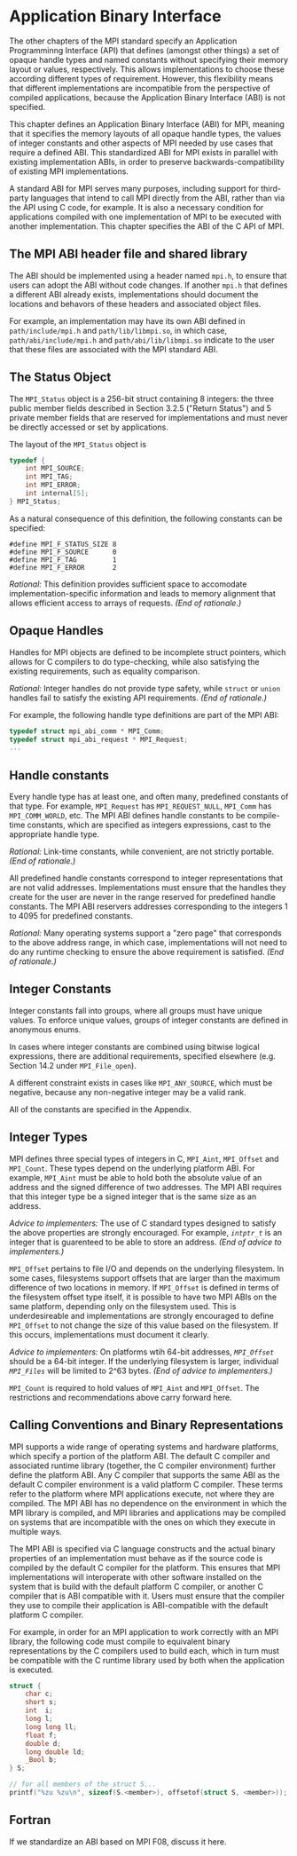 # Application Binary Interface

The other chapters of the MPI standard specify an Application Programminng Interface (API)
that defines (amongst other things)
a set of opaque handle types and named constants without specifying their memory
layout or values, respectively.
This allows implementations to choose these according different types of requirement.
However, this flexibility means that different implementations are incompatible
from the perspective of compiled applications, because the Application Binary Interface (ABI)
is not specified.

This chapter defines an Application Binary Interface (ABI) for MPI, meaning that it specifies
the memory layouts of all opaque handle types, the values of integer constants and other aspects
of MPI needed by use cases that require a defined ABI.
This standardized ABI for MPI exists in parallel with existing implementation ABIs, in order to
preserve backwards-compatibility of existing MPI implementations.

A standard ABI for MPI serves many purposes, including support for third-party languages
that intend to call MPI directly from the ABI, rather than via the API using C code, for example.
It is also a necessary condition for applications compiled with one implementation
of MPI to be executed with another implementation.
This chapter specifies the ABI of the C API of MPI.

## The MPI ABI header file and shared library

The ABI should be implemented using a header named `mpi.h`, to ensure that users
can adopt the ABI without code changes.  If another `mpi.h` that defines
a different ABI already exists, implementations should document the locations
and behavors of these headers and associated object files.

For example, an implementation may have its own ABI defined in `path/include/mpi.h`
and `path/lib/libmpi.so`, in which case, `path/abi/include/mpi.h` and
`path/abi/lib/libmpi.so` indicate to the user that these files are associated with
the MPI standard ABI.

## The Status Object

The `MPI_Status` object is a 256-bit struct containing 8 integers: the three
public member fields described in Section 3.2.5 ("Return Status") and
5 private member fields that are reserved for implementations and must never be
directly accessed or set by applications.

The layout of the `MPI_Status` object is
```c
typedef {
    int MPI_SOURCE;
    int MPI_TAG;
    int MPI_ERROR;
    int internal[5];
} MPI_Status;
```
As a natural consequence of this definition, the following constants can be specified:
```
#define MPI_F_STATUS_SIZE 8
#define MPI_F_SOURCE      0
#define MPI_F_TAG         1
#define MPI_F_ERROR       2
```

*Rational:* 
This definition provides sufficient space to accomodate implementation-specific
information and leads to memory alignment that allows efficient access to arrays
of requests.
*(End of rationale.)*

## Opaque Handles

Handles for MPI objects are defined to be incomplete struct pointers,
which allows for C compilers to do type-checking, while also satisfying
the existing requirements, such as equality comparison.

*Rational:*
Integer handles do not provide type safety, while `struct`
or `union` handles fail to satisfy the existing API requirements.
*(End of rationale.)*

For example, the following handle type definitions are part of the MPI ABI:
```c
typedef struct mpi_abi_comm * MPI_Comm;
typedef struct mpi_abi_request * MPI_Request;
...
```

## Handle constants

Every handle type has at least one, and often many, predefined constants of that type.
For example, `MPI_Request` has `MPI_REQUEST_NULL`, `MPI_Comm` has `MPI_COMM_WORLD`, etc.
The MPI ABI defines handle constants to be compile-time constants, which are specified
as integers expressions, cast to the appropriate handle type.

*Rational:*
Link-time constants, while convenient, are not strictly portable.
*(End of rationale.)*

All predefined handle constants correspond to integer representations that are not
valid addresses.  Implementations must ensure that the handles they create for the user
are never in the range reserved for predefined handle constants.
The MPI ABI reservers addresses corresponding to the integers 1 to 4095 for predefined
constants.

*Rational:*
Many operating systems support a "zero page" that corresponds
to the above address range, in which case, implementations will not need to do any
runtime checking to ensure the above requirement is satisfied.
*(End of rationale.)*

## Integer Constants

Integer constants fall into groups, where all groups must have unique
values.  To enforce unique values, groups of integer constants are defined in
anonymous enums.

In cases where integer constants are combined using bitwise logical
expressions, there are additional requirements, specified elsewhere
(e.g. Section 14.2 under `MPI_File_open`).

A different constraint
exists in cases like `MPI_ANY_SOURCE`, which must be negative, because
any non-negative integer may be a valid rank.

All of the constants are specified in the Appendix.

## Integer Types

MPI defines three special types of integers in C,
`MPI_Aint`, `MPI_Offset` and `MPI_Count`.
These types depend on the underlying platform ABI.
For example, `MPI_Aint` must be able to hold both the absolute value
of an address and the signed difference of two addresses.
The MPI ABI requires that this integer type be a signed
integer that is the same size as an address.

*Advice to implementers:*
The use of C standard types designed to satisfy the above properties are strongly encouraged.
For example, _`intptr_t`_ is an integer that is guarenteed to be able to store an address.
*(End of advice to implementers.)*

`MPI_Offset` pertains to file I/O and depends on the underlying filesystem.
In some cases, filesystems support offsets that are larger than the
maximum difference of two locations in memory.
If `MPI_Offset` is defined in terms of the filesystem offset type itself,
it is possible to have two MPI ABIs on the same platform, depending only
on the filesystem used.  This is underdesireable and implementations
are strongly encouraged to define `MPI_Offset` to not change the size
of this value based on the filesystem.  If this occurs, implementations
must document it clearly.

*Advice to implementers:*
On platforms wtih 64-bit addresses, _`MPI_Offset`_ should be a 64-bit integer.
If the underlying filesystem is larger, individual _`MPI_Files`_ will be limited to 2^63 bytes.
*(End of advice to implementers.)*

`MPI_Count` is required to hold values of `MPI_Aint` and `MPI_Offset`.
The restrictions and recommendations above carry forward here.

## Calling Conventions and Binary Representations

MPI supports a wide range of operating systems and hardware platforms,
which specify a portion of the platform ABI.
The default C compiler and associated runtime library
(together, the C compiler environment)
further define the platform ABI.
Any C compiler that supports the same ABI as the default C compiler environment
is a valid platform C compiler.
These terms refer to the platform where MPI applications execute,
not where they are compiled.
The MPI ABI has no dependence on the environment in which the MPI
library is compiled, and MPI libraries and applications may
be compiled on systems that are incompatible with the ones on which
they execute in multiple ways.

The MPI ABI is specified via C language constructs and
the actual binary properties of an implementation must behave as if
the source code is compiled by the default C compiler for the platform.
This ensures that MPI implementations will interoperate with other
software installed on the system that is build with the default platform C compiler,
or another C compiler that is ABI compatible with it.
Users must ensure that the compiler they use to compile their application
is ABI-compatible with the default platform C compiler.

For example, in order for an MPI application to work correctly
with an MPI library, the following code must compile to equivalent
binary representations by the C compilers used to build each,
which in turn must be compatible with the C runtime library
used by both when the application is executed.
```c
struct {
    char c;
    short s;
    int  i;
    long l;
    long long ll;
    float f;
    double d;
    long double ld;
    _Bool b;
} S;

// for all members of the struct S...
printf("%zu %zu\n", sizeof(S.<member>), offsetof(struct S, <member>));
```

## Fortran

If we standardize an ABI based on MPI F08, discuss it here.


